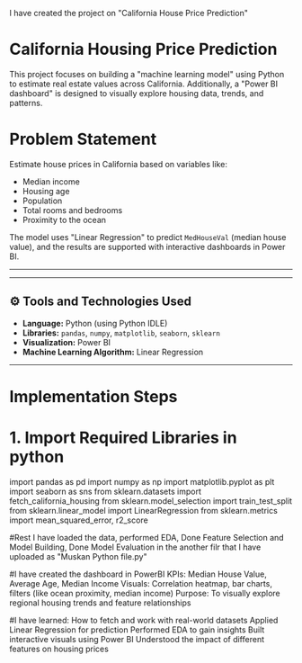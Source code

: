 I have created the project on "California House Price Prediction"
# California Housing Price Prediction

This project focuses on building a "machine learning model" using Python to estimate real estate values across California. Additionally, a "Power BI dashboard" is designed to visually explore housing data, trends, and patterns.

# Problem Statement

Estimate house prices in California based on variables like:
- Median income
- Housing age
- Population
- Total rooms and bedrooms
- Proximity to the ocean

The model uses "Linear Regression" to predict `MedHouseVal` (median house value), and the results are supported with interactive dashboards in Power BI.

---


---

## ⚙️ Tools and Technologies Used

- **Language:** Python (using Python IDLE)
- **Libraries:** `pandas`, `numpy`, `matplotlib`, `seaborn`, `sklearn`
- **Visualization:** Power BI
- **Machine Learning Algorithm:** Linear Regression

---

# Implementation Steps

# 1. Import Required Libraries in python 
import pandas as pd
import numpy as np
import matplotlib.pyplot as plt
import seaborn as sns
from sklearn.datasets import fetch_california_housing
from sklearn.model_selection import train_test_split
from sklearn.linear_model import LinearRegression
from sklearn.metrics import mean_squared_error, r2_score

#Rest I have loaded the data, performed EDA, Done Feature Selection and Model Building, Done Model Evaluation  in the another filr that I have uploaded as "Muskan Python file.py"

#I have created the dashboard in PowerBI
KPIs: Median House Value, Average Age, Median Income
Visuals: Correlation heatmap, bar charts, filters (like ocean proximity, median income)
Purpose: To visually explore regional housing trends and feature relationships

#I have learned:
How to fetch and work with real-world datasets
Applied Linear Regression for prediction
Performed EDA to gain insights
Built interactive visuals using Power BI
Understood the impact of different features on housing prices








